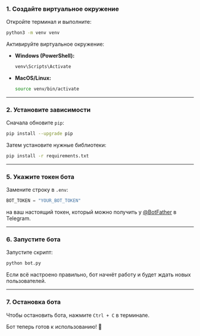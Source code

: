 ### 1. Создайте виртуальное окружение  
Откройте терминал и выполните:  
```sh
python3 -m venv venv
```
Активируйте виртуальное окружение:  
- **Windows (PowerShell):**  
  ```sh
  venv\Scripts\Activate
  ```
- **MacOS/Linux:**  
  ```sh
  source venv/bin/activate
  ```

---

### 2. Установите зависимости  
Сначала обновите `pip`:  
```sh
pip install --upgrade pip
```
Затем установите нужные библиотеки:  
```sh
pip install -r requirements.txt
```

---

### 5. Укажите токен бота  
Замените строку в `.env`:  
```python
BOT_TOKEN = "YOUR_BOT_TOKEN"
```
на ваш настоящий токен, который можно получить у [@BotFather](https://t.me/BotFather) в Telegram.

---

### 6. Запустите бота  
Запустите скрипт:  
```sh
python bot.py
```
Если всё настроено правильно, бот начнёт работу и будет ждать новых пользователей.

---

### 7. Остановка бота  
Чтобы остановить бота, нажмите `Ctrl + C` в терминале.

Бот теперь готов к использованию! 🚀